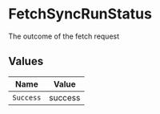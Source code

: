 # FetchSyncRunStatus

The outcome of the fetch request


## Values

| Name      | Value     |
| --------- | --------- |
| `Success` | success   |
